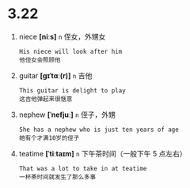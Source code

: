 # 3.22




1. niece **[niːs]** `n` 侄女，外甥女
    ```
    His niece will look after him
    他侄女会照顾他
    ```

2. guitar **[ɡɪˈtɑː(r)]** `n` 吉他
    ```
    This guitar is delight to play
    这吉他弹起来很惬意
    ```

3. nephew **[ˈnefjuː]** `n` 侄子，外甥
    ```
    She has a nephew who is just ten years of age
    她有个才满10岁的侄子
    ```

4. teatime **[ˈtiːtaɪm]** `n` 下午茶时间（一般下午 5 点左右）
    ```
    That was a lot to take in at teatime
    一杯茶时间就发生了那么多事
    ```
